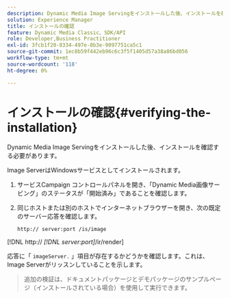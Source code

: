 ```yaml
---
description: Dynamic Media Image Servingをインストールした後、インストールを確認する必要があります。
solution: Experience Manager
title: インストールの確認
feature: Dynamic Media Classic、SDK/API
role: Developer,Business Practitioner
exl-id: 3fcb1f20-8334-497e-8b3e-9097751ca5c1
source-git-commit: 1ec8b59f442eb96c6c3f5f1405d57a38a86bd056
workflow-type: tm+mt
source-wordcount: '118'
ht-degree: 0%

---
```


# インストールの確認{#verifying-the-installation}

Dynamic Media Image Servingをインストールした後、インストールを確認する必要があります。

Image ServerはWindowsサービスとしてインストールされます。

1. サービスCampaign コントロールパネルを開き、「Dynamic Media画像サービング」のステータスが「開始済み」であることを確認します。
1. 同じホストまたは別のホストでインターネットブラウザーを開き、次の既定のサーバー応答を確認します。

   `http:// server:port /is/image`

[!DNL http:// *[!DNL server:port]*/ir/render]

応答に「 `imageServer.` 」項目が存在するかどうかを確認します。これは、Image Serverがリッスンしていることを示します。
>追加の検証は、ドキュメントパッケージとデモパッケージのサンプルページ（インストールされている場合）を使用して実行できます。
